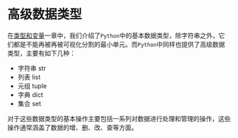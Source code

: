 # 高级数据类型

在[类型和变量](../03.类型和变量/类型和变量.md)一章中，我们介绍了`Python`中的基本数据类型，除字符串之外，它们都是不能再被再被可视化分割的最小单元。而`Python`中同样也提供了高级数据类型，主要有如下几种：

- 字符串 str
- 列表 list
- 元组 tuple
- 字典 dict
- 集合 set

对于这些数据类型的基本操作主要包括一系列对数据进行处理和管理的操作，这些操作通常涵盖了数据的增、删、改、查等方面。